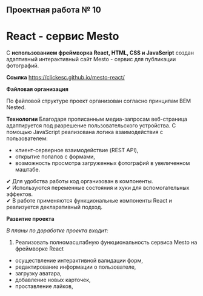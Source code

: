 ## Проектная работа № 10

# React - сервис Mesto

С **использованием фреймворка React, HTML, CSS и JavaScript** создан адаптивный интерактивный сайт Mesto - сервис для публикации фотографий.

**Ссылка**
https://clickesc.github.io/mesto-react/

**Файловая организация**

По файловой структуре проект организован согласно принципам BEM Nested.

**Технологии**
Благодаря прописанным медиа-запросам веб-страница адаптируется под разрешение пользовательского устройства.
С помощью JavaScript реализована логика взаимодействия с пользователем:
- клиент-серверное взаимодействие (REST API),
- открытие попапов с формами,
- возможность просмотра загруженных фотографий в увеличенном маштабе.

 ✔ Для удобства работы код организован в компоненты.  
 ✔ Используются переменные состояния и хуки для вспомогательных эффектов.  
 ✔ В работе применяются функциональные компоненты React и реализуется декларативный подход.

**Развитие проекта**

_В_ _планы_ _по_ _доработке_ _проекта_ _входит:_ 
1. Реализовать полномасштабную функциональность сервиса Mesto на фреймворке React 
- осуществление интерактивной валидации форм,
- редактирование информации о пользователе,
- загрузку аватара,
- добавление новых карточек,
- проставление лайков,